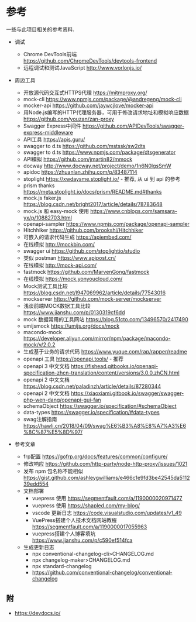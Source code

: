 # 参考
一些与此项目相关的参考资料.

- 调试
  - Chrome DevTools前端 https://github.com/ChromeDevTools/devtools-frontend
  - 远程调试和测试JavaScript http://www.vorlonjs.io/

- 周边工具
  - 开放源代码交互式HTTPS代理 https://mitmproxy.org/
  - mock-cli https://www.npmjs.com/package/@andregeng/mock-cli
  - mocker-api https://github.com/jaywcjlove/mocker-api
  - 用Node.js编写的HTTP代理服务器，可用于修改请求地址和模拟响应数据 https://github.com/youzan/zan-proxy
  - Swagger Express中间件 https://github.com/APIDevTools/swagger-express-middleware
  - API工具 https://apis.guru/
  - swagger to d.ts https://github.com/mstssk/sw2dts
  - swagger to d.ts https://www.npmjs.com/package/dtsgenerator
  - API模拟 https://github.com/jmartin82/mmock
  - docway http://www.docway.net/project/demo/1n6N0lgsSmW
  - apidoc https://zhuanlan.zhihu.com/p/83487114
  - stoplight https://xwdaysme.stoplight.io/ - 推荐, 从 ui 到 api 的参考
  - prism thanks https://meta.stoplight.io/docs/prism/README.md#thanks
  - mock.js faker.js https://blog.csdn.net/bright2017/article/details/78783648
  - mock.js 和 easy-mock 使用 https://www.cnblogs.com/samsara-yx/p/10882703.html
  - openapi-sampler https://www.npmjs.com/package/openapi-sampler
  - Hitchhiker https://github.com/brookshi/Hitchhiker
  - 可嵌入的请求代码生成 https://apiembed.com/
  - 在线模拟 http://mockbin.com/
  - swagger ui https://github.com/stoplightio/studio
  - 类似 postman https://www.apipost.cn/
  - 在线模拟 http://mock-api.com/
  - fastmock https://github.com/MarvenGong/fastmock
  - 在线模拟 https://mock.yonyoucloud.com/
  - Mock测试工具比较 https://blog.csdn.net/l947069962/article/details/77543016
  - mockserver https://github.com/mock-server/mockserver
  - 浅谈前端MOCK数据工具比较 https://www.jianshu.com/p/0130319cf6dd
  - mock 数据常用的工具网站 https://blog.51cto.com/13496570/2417490
  - umijsmock https://umijs.org/docs/mock
  - macondo-mock https://developer.aliyun.com/mirror/npm/package/macondo-mock/v/2.0.2
  - 生成基于业务的请求代码 https://www.yuque.com/rap/rapper/readme
  - openapi 工具 https://openapi.tools/ - 推荐
  - openapi 3 中文文档 https://fishead.gitbooks.io/openapi-specification-zhcn-translation/content/versions/3.0.0.zhCN.html
  - openapi 2 中文文档 https://blog.csdn.net/paladinzh/article/details/87280344
  - openapi 2 中文文档 https://xiaoxiami.gitbook.io/swagger/swagger-php-wen-dang/openapi-gui-fan
  - schemaObject https://swagger.io/specification/#schemaObject
  - data-types https://swagger.io/specification/#data-types
  - swag注解指南 https://hawli.cn/2018/04/09/swag%E6%B3%A8%E8%A7%A3%E6%8C%87%E5%8D%97/

- 参考文章
  - frp配置 https://gofrp.org/docs/features/common/configure/
  - 修改响应 https://github.com/http-party/node-http-proxy/issues/1021
  - 发布 npm 包名称不能相似 https://gist.github.com/ashleygwilliams/e466c1e9fd3be42545da511239edd554
  - 文档部署
    - vuepress 使用 https://segmentfault.com/a/1190000020971477
    - vuepress 使用 https://shapled.com/my-blog/
    - vscode 更新日志 https://code.visualstudio.com/updates/v1_49
    - VuePress搭建个人技术文档网站教程 https://segmentfault.com/a/1190000017055963
    - vuepress搭建个人博客填坑 https://www.jianshu.com/p/c590ef514fca
  - 生成更新日志
    - npx conventional-changelog-cli>CHANGELOG.md
    - npx changelog-maker>CHANGELOG.md
    - npx standard-changelog
    - https://github.com/conventional-changelog/conventional-changelog

## 附
- https://devdocs.io/
